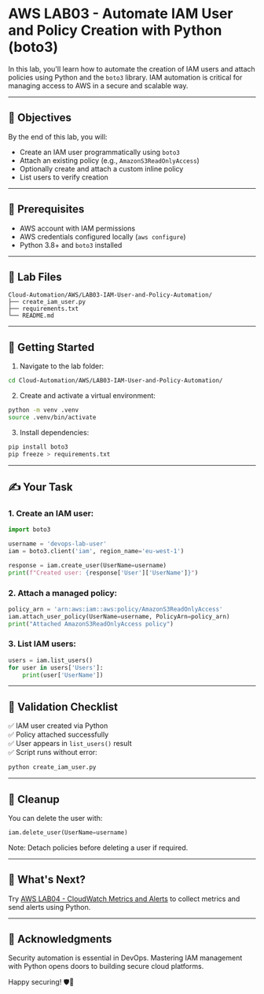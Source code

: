 # AWS LAB03 - Automate IAM User and Policy Creation with Python (boto3)

In this lab, you'll learn how to automate the creation of IAM users and attach policies using Python and the `boto3` library. IAM automation is critical for managing access to AWS in a secure and scalable way.

---

## 🎯 Objectives

By the end of this lab, you will:
- Create an IAM user programmatically using `boto3`
- Attach an existing policy (e.g., `AmazonS3ReadOnlyAccess`)
- Optionally create and attach a custom inline policy
- List users to verify creation

---

## 🧰 Prerequisites

- AWS account with IAM permissions
- AWS credentials configured locally (`aws configure`)
- Python 3.8+ and `boto3` installed

---

## 📁 Lab Files

```
Cloud-Automation/AWS/LAB03-IAM-User-and-Policy-Automation/
├── create_iam_user.py
├── requirements.txt
└── README.md
```

---

## 🚀 Getting Started

1. Navigate to the lab folder:
```bash
cd Cloud-Automation/AWS/LAB03-IAM-User-and-Policy-Automation/
```

2. Create and activate a virtual environment:
```bash
python -m venv .venv
source .venv/bin/activate
```

3. Install dependencies:
```bash
pip install boto3
pip freeze > requirements.txt
```

---

## ✍️ Your Task

### 1. Create an IAM user:
```python
import boto3

username = 'devops-lab-user'
iam = boto3.client('iam', region_name='eu-west-1')

response = iam.create_user(UserName=username)
print(f"Created user: {response['User']['UserName']}")
```

### 2. Attach a managed policy:
```python
policy_arn = 'arn:aws:iam::aws:policy/AmazonS3ReadOnlyAccess'
iam.attach_user_policy(UserName=username, PolicyArn=policy_arn)
print("Attached AmazonS3ReadOnlyAccess policy")
```

### 3. List IAM users:
```python
users = iam.list_users()
for user in users['Users']:
    print(user['UserName'])
```

---

## 🧪 Validation Checklist

✅ IAM user created via Python  
✅ Policy attached successfully  
✅ User appears in `list_users()` result  
✅ Script runs without error:
```bash
python create_iam_user.py
```

---

## 🧹 Cleanup
You can delete the user with:
```python
iam.delete_user(UserName=username)
```

Note: Detach policies before deleting a user if required.

---

## 💬 What's Next?
Try [AWS LAB04 - CloudWatch Metrics and Alerts](../LAB04-CloudWatch-Metrics-and-Alerts/) to collect metrics and send alerts using Python.

---

## 🙏 Acknowledgments
Security automation is essential in DevOps. Mastering IAM management with Python opens doors to building secure cloud platforms.

Happy securing! 🛡🐍